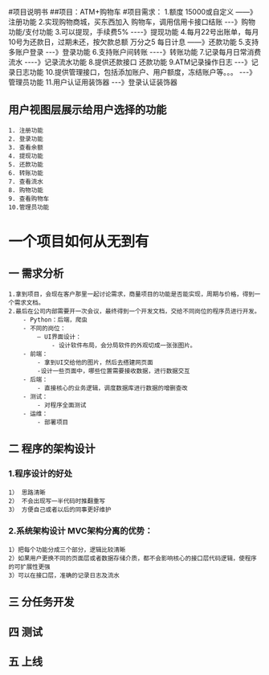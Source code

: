 #项目说明书
##项目：ATM+购物车
#项目需求：
    1.额度 15000或自定义   ——》 注册功能
    2.实现购物商城，买东西加入 购物车，调用信用卡接口结账  ---》购物功能/支付功能
    3.可以提现，手续费5%   ----》提现功能
    4.每月22号出账单，每月10号为还款日，过期未还，按欠款总额 万分之5 每日计息  ——》还款功能
    5.支持多账户登录 ---》登录功能
    6.支持账户间转账  ----》转账功能
    7.记录每月日常消费流水 ----》记录流水功能
    8.提供还款接口 还款功能
    9.ATM记录操作日志 ---》记录日志功能
    10.提供管理接口，包括添加账户、用户额度，冻结账户等。。。   ---》管理员功能
    11.用户认证用装饰器  ---》登录认证装饰器

## 用户视图层展示给用户选择的功能
    1. 注册功能
    2. 登录功能
    3. 查看余额
    4. 提现功能
    5. 还款功能
    6. 转账功能
    7. 查看流水
    8. 购物功能
    9. 查看购物车
    10.管理员功能
# 一个项目如何从无到有
## 一  需求分析
    1.拿到项目，会现在客户那里一起讨论需求，商量项目的功能是否能实现，周期与价格，得到一个需求文档。
    2.最后在公司内部需要开一次会议，最终得到一个开发文档，交给不同岗位的程序员进行开发。
        - Python：后端，爬虫
        - 不同的岗位：
            — UI界面设计：
                - 设计软件布局，会分局软件的外观切成一张张图片。
        - 前端：
            - 拿到UI交给他的图片，然后去搭建网页面
            -设计一些页面中，哪些位置需要接收数据，进行数据交互
        - 后端：
            - 直接核心的业务逻辑，调度数据库进行数据的增删查改
        - 测试：
            - 对程序全面测试
        - 运维：
            - 部署项目        
                
                
                
## 二  程序的架构设计
### 1.程序设计的好处
    1） 思路清晰
    2） 不会出现写一半代码时推翻重写
    3） 方便自己或者以后的同事更好维护
### 2.系统架构设计  MVC架构分离的优势：
    1）把每个功能分成三个部分，逻辑比较清晰
    2）如果用户更换不同的页面层或者数据存储介质，都不会影响核心的接口层代码逻辑，使程序的可扩展性更强
    3）可以在接口层，准确的记录日志及流水
## 三  分任务开发
## 四  测试
## 五  上线    